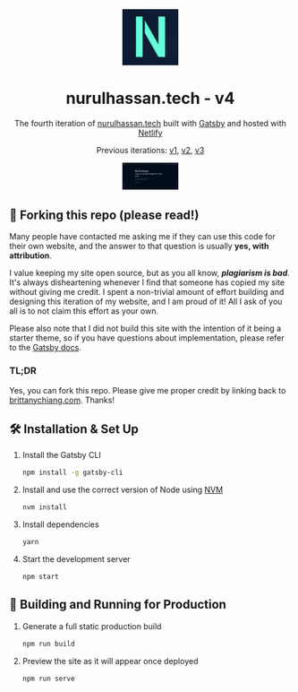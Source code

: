 <div align="center">
  <img alt="Logo" src="src/images/logo.png" width="100" />
</div>
<h1 align="center">
  nurulhassan.tech - v4
</h1>
<p align="center">
  The fourth iteration of <a href="https://nurulhassan.tech/" target="_blank">nurulhassan.tech</a> built with <a href="https://www.gatsbyjs.org/" target="_blank">Gatsby</a> and hosted with <a href="https://www.netlify.com/" target="_blank">Netlify</a>
</p>
<p align="center">
  Previous iterations:
  <a href="https://github.com/nurulhassan/v1" target="_blank">v1</a>,
  <a href="https://github.com/nurulhassan/v2" target="_blank">v2</a>,
  <a href="https://github.com/nurulhassan/nurulhassan.github.io" target="_blank">v3</a>
</p>
<div align="center">
  <img alt="Preview" src="src/images/v4.PNG" width="100" />
</div>

## 🚨 Forking this repo (please read!)

Many people have contacted me asking me if they can use this code for their own website, and the answer to that question is usually **yes, with attribution**.

I value keeping my site open source, but as you all know, _**plagiarism is bad**_. It's always disheartening whenever I find that someone has copied my site without giving me credit. I spent a non-trivial amount of effort building and designing this iteration of my website, and I am proud of it! All I ask of you all is to not claim this effort as your own.

Please also note that I did not build this site with the intention of it being a starter theme, so if you have questions about implementation, please refer to the [Gatsby docs](https://www.gatsbyjs.org/docs/).

### TL;DR

Yes, you can fork this repo. Please give me proper credit by linking back to [brittanychiang.com](https://brittanychiang.com). Thanks!

## 🛠 Installation & Set Up

1. Install the Gatsby CLI

   ```sh
   npm install -g gatsby-cli
   ```

2. Install and use the correct version of Node using [NVM](https://github.com/nvm-sh/nvm)

   ```sh
   nvm install
   ```

3. Install dependencies

   ```sh
   yarn
   ```

4. Start the development server

   ```sh
   npm start
   ```

## 🚀 Building and Running for Production

1. Generate a full static production build

   ```sh
   npm run build
   ```

1. Preview the site as it will appear once deployed

   ```sh
   npm run serve
   ```